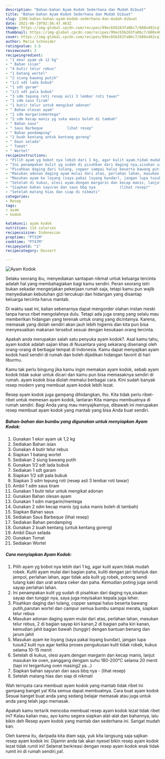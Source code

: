 ```yaml
---
description: "Bahan-bahan Ayam Kodok Sederhana dan Mudah Dibuat"
title: "Bahan-bahan Ayam Kodok Sederhana dan Mudah Dibuat"
slug: 1208-bahan-bahan-ayam-kodok-sederhana-dan-mudah-dibuat
date: 2021-06-19T02:56:47.463Z
image: https://img-global.cpcdn.com/recipes/99ecb5b263fa06c7/680x482cq70/ayam-kodok-foto-resep-utama.jpg
thumbnail: https://img-global.cpcdn.com/recipes/99ecb5b263fa06c7/680x482cq70/ayam-kodok-foto-resep-utama.jpg
cover: https://img-global.cpcdn.com/recipes/99ecb5b263fa06c7/680x482cq70/ayam-kodok-foto-resep-utama.jpg
author: Maria Schneider
ratingvalue: 3.6
reviewcount: 3
recipeingredient:
- "1 ekor ayam uk 12 kg"
- " Bahan isian"
- "4 butir telur rebus"
- "1 batang wortel"
- "2 siung bawang putih"
- "1/2 sdt lada bubuk"
- "1 sdt garam"
- "1/2 sdt pala bubuk"
- "3 sdm tepung roti resep asli 3 lembar roti tawar"
- "1 sdm saus tiram"
- "1 butir telur untuk mengikat adonan"
- " Bahan olesan ayam"
- "1 sdm margarinmentega"
- "2 sdm kecap manis yg suka manis boleh di tambah"
- " Bahan saus"
- " Saus Barbeque           lihat resep"
- " Bahan pendamping"
- "2 buah kentang untuk kentang goreng"
- " Daun selada"
- " Tomat"
- " Wortel"
recipeinstructions:
- "Pilih ayam yg bobot nya lebih dari 1 kg, agar kulit ayam.tidak mudah robek. Kuliti ayam mulai dari bagian paha, kuliti dengan jari telunjuk dan jempol, perlahan lahan, agar tidak ada kulit yg robek, potong sendi tulang kaki dan urat antara ceker dan paha. Kemudian poting juga sendi sayap perlahan lahan."
- "Ini penampakan kulit yg sudah di pisahkan dari daging nya,sisakan sayap dan tunggir nya, saya juga meyisakan kepala juga leher."
- "Pisahkan daging dari tulang, copper sampai halus beserta bawang putih,parutan wortel dan campur semua bumbu sampai merata, siapkan telur rebus"
- "Masukan adonan daging ayam mulai dari atas, perlahan lahan, masukan telur rebus, 2 di bagian sayap kiri kanan,2 di bagian paha kiri kanan, kemudian jahit bagian bawah (tunggir) dengan bantuan benang dan jarum jahit"
- "Masukan ayam ke loyang (saya pakai loyang bundar), jangan lupa tusuk2 kulit nya agar ketika proses pengukusan kulit tidak robek, kukus selama 10-15 menit"
- "Setelah di kukus, olesi ayam.dengan margarin dan kecap manis, lanjut masukan ke oven, panggang dengam suhu 180-200°C selama 20 menit (tapi ini tergantung oven masing2 ya...)"
- "Siapkan bahan sayuran dan saus bbq nya           (lihat resep)"
- "Setelah matang hias dan siap di nikmati"
categories:
- Resep
tags:
- ayam
- kodok

katakunci: ayam kodok 
nutrition: 114 calories
recipecuisine: Indonesian
preptime: "PT31M"
cooktime: "PT47M"
recipeyield: "1"
recipecategory: Dessert

---
```



![Ayam Kodok](https://img-global.cpcdn.com/recipes/99ecb5b263fa06c7/680x482cq70/ayam-kodok-foto-resep-utama.jpg)

Selaku seorang ibu, menyediakan santapan nikmat untuk keluarga tercinta adalah hal yang membahagiakan bagi kamu sendiri. Peran seorang istri bukan sekadar mengerjakan pekerjaan rumah saja, tetapi kamu pun wajib menyediakan kebutuhan gizi tercukupi dan hidangan yang disantap keluarga tercinta harus mantab.

Di waktu  saat ini, kalian sebenarnya dapat mengorder olahan instan meski tanpa harus ribet mengolahnya dulu. Tetapi ada juga orang yang selalu mau memberikan hidangan yang terenak untuk orang yang dicintainya. Karena, memasak yang diolah sendiri akan jauh lebih higienis dan kita pun bisa menyesuaikan makanan tersebut sesuai dengan kesukaan orang tercinta. 



Apakah anda merupakan salah satu penyuka ayam kodok?. Asal kamu tahu, ayam kodok adalah sajian khas di Nusantara yang sekarang disenangi oleh orang-orang di berbagai tempat di Indonesia. Kamu dapat menyajikan ayam kodok hasil sendiri di rumah dan boleh dijadikan hidangan favorit di hari liburmu.

Kamu tak perlu bingung jika kamu ingin memakan ayam kodok, sebab ayam kodok tidak sukar untuk dicari dan kamu pun bisa memasaknya sendiri di rumah. ayam kodok bisa diolah memalui berbagai cara. Kini sudah banyak resep modern yang membuat ayam kodok lebih lezat.

Resep ayam kodok juga gampang dihidangkan, lho. Kita tidak perlu ribet-ribet untuk memesan ayam kodok, lantaran Kita mampu membuatnya di rumah sendiri. Bagi Anda yang mau menyajikannya, dibawah ini merupakan resep membuat ayam kodok yang mantab yang bisa Anda buat sendiri.

<!--inarticleads1-->

##### Bahan-bahan dan bumbu yang digunakan untuk menyiapkan Ayam Kodok:

1. Gunakan 1 ekor ayam uk 1,2 kg
1. Sediakan  Bahan isian
1. Gunakan 4 butir telur rebus
1. Siapkan 1 batang wortel
1. Sediakan 2 siung bawang putih
1. Gunakan 1/2 sdt lada bubuk
1. Sediakan 1 sdt garam
1. Siapkan 1/2 sdt pala bubuk
1. Siapkan 3 sdm tepung roti (resep asli 3 lembar roti tawar)
1. Ambil 1 sdm saus tiram
1. Gunakan 1 butir telur untuk mengikat adonan
1. Gunakan  Bahan olesan ayam
1. Gunakan 1 sdm margarin/mentega
1. Gunakan 2 sdm kecap manis (yg suka manis boleh di tambah)
1. Siapkan  Bahan saus
1. Sediakan  Saus Barbeque           (lihat resep)
1. Sediakan  Bahan pendamping
1. Gunakan 2 buah kentang (untuk kentang goreng)
1. Ambil  Daun selada
1. Gunakan  Tomat
1. Sediakan  Wortel




<!--inarticleads2-->

##### Cara menyiapkan Ayam Kodok:

1. Pilih ayam yg bobot nya lebih dari 1 kg, agar kulit ayam.tidak mudah robek. Kuliti ayam mulai dari bagian paha, kuliti dengan jari telunjuk dan jempol, perlahan lahan, agar tidak ada kulit yg robek, potong sendi tulang kaki dan urat antara ceker dan paha. Kemudian poting juga sendi sayap perlahan lahan.
1. Ini penampakan kulit yg sudah di pisahkan dari daging nya,sisakan sayap dan tunggir nya, saya juga meyisakan kepala juga leher.
1. Pisahkan daging dari tulang, copper sampai halus beserta bawang putih,parutan wortel dan campur semua bumbu sampai merata, siapkan telur rebus
1. Masukan adonan daging ayam mulai dari atas, perlahan lahan, masukan telur rebus, 2 di bagian sayap kiri kanan,2 di bagian paha kiri kanan, kemudian jahit bagian bawah (tunggir) dengan bantuan benang dan jarum jahit
1. Masukan ayam ke loyang (saya pakai loyang bundar), jangan lupa tusuk2 kulit nya agar ketika proses pengukusan kulit tidak robek, kukus selama 10-15 menit
1. Setelah di kukus, olesi ayam.dengan margarin dan kecap manis, lanjut masukan ke oven, panggang dengam suhu 180-200°C selama 20 menit (tapi ini tergantung oven masing2 ya...)
1. Siapkan bahan sayuran dan saus bbq nya -           (lihat resep)
1. Setelah matang hias dan siap di nikmati




Wah ternyata cara membuat ayam kodok yang mantab tidak ribet ini gampang banget ya! Kita semua dapat membuatnya. Cara buat ayam kodok Sesuai banget buat anda yang sedang belajar memasak atau juga untuk anda yang telah jago memasak.

Apakah kamu tertarik mencoba membuat resep ayam kodok lezat tidak ribet ini? Kalau kalian mau, ayo kamu segera siapkan alat-alat dan bahannya, lalu bikin deh Resep ayam kodok yang mantab dan sederhana ini. Sangat mudah kan. 

Oleh karena itu, daripada kita diam saja, yuk kita langsung saja sajikan resep ayam kodok ini. Dijamin anda tak akan nyesel bikin resep ayam kodok lezat tidak rumit ini! Selamat berkreasi dengan resep ayam kodok enak tidak rumit ini di rumah sendiri,ya!.

